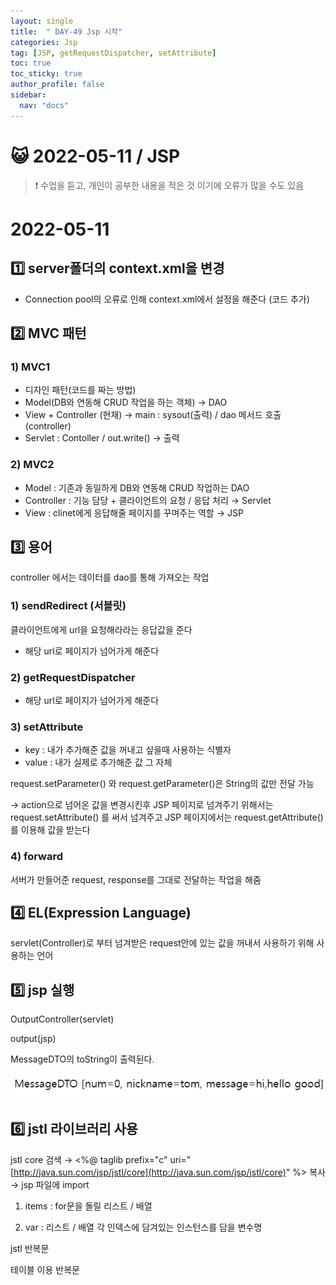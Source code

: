 ```yaml
---
layout: single
title:  " DAY-49 Jsp 시작"
categories: Jsp
tag: [JSP, getRequestDispatcher, setAttribute]
toc: true
toc_sticky: true
author_profile: false
sidebar:
  nav: "docs"
---
```




# 😺 2022-05-11 / JSP

<!--Quote-->
> ❗ 수업을 듣고, 개인이 공부한 내용을 적은 것 이기에 오류가 많을 수도 있음



# 2022-05-11

## 1️⃣ server폴더의 context.xml을 변경

- Connection pool의 오류로 인해 context.xml에서 설정을 해준다 (코드 추가)

<script src="https://gist.github.com/kimyeong96/7670ef7c861825fef208163799093811.js"></script>

## 2️⃣ MVC 패턴

### 1) MVC1

- 디자인 패턴(코드를 짜는 방법)
- Model(DB와 연동해 CRUD 작업을 하는 객체) → DAO
- View + Controller (현재) → main : sysout(출력) / dao 메서드 호출(controller)
- Servlet : Contoller / out.write() → 출력

### 2) MVC2

- Model : 기존과 동일하게 DB와 연동해 CRUD 작업하는 DAO
- Controller : 기능 담당 + 클라이언트의 요청 / 응답 처리 → Servlet
- View : clinet에게 응답해줄 페이지를 꾸며주는 역할 → JSP

## 3️⃣ 용어

controller 에서는 데이터를 dao를 통해 가져오는 작업

### 1) sendRedirect (서블릿)

<script src="https://gist.github.com/kimyeong96/3a03629c17259e12f4f3ddaaa9ae3319.js"></script>

클라이언트에게 url을 요청해라라는 응답값을 준다

- 해당 url로 페이지가 넘어가게 해준다

### 2) getRequestDispatcher

<script src="https://gist.github.com/kimyeong96/1ab3d75f6d2aedfba6b2910743931b32.js"></script>

- 해당 url로 페이지가 넘어가게 해준다

### 3) setAttribute

<script src="https://gist.github.com/kimyeong96/b2e9090d3db5e0af01cc75887d0e5cc3.js"></script>

- key : 내가 추가해준 값을 꺼내고 싶을때 사용하는 식별자
- value : 내가 실제로 추가해준 값 그 자체

request.setParameter() 와 request.getParameter()은 String의 값만 전달 가능

→ action으로 넘어온 값을 변경시킨후 JSP 페이지로 넘겨주기 위해서는 request.setAttribute() 를 써서 넘겨주고 JSP 페이지에서는 request.getAttribute()를 이용해 값을 받는다

### 4) forward

서버가 만들어준 request, response를 그대로 전달하는 작업을 해줌

## 4️⃣ EL(Expression Language)

servlet(Controller)로 부터 넘겨받은 request안에 있는 값을 꺼내서 사용하기 위해 사용하는 언어

<script src="https://gist.github.com/kimyeong96/09f28d434129a682a1ccb920ad987798.js"></script>

## 5️⃣ jsp 실행

OutputController(servlet)

<script src="https://gist.github.com/kimyeong96/c8761cad6c48d57d934b169a9a0ff384.js"></script>

output(jsp)

<script src="https://gist.github.com/kimyeong96/c363fb60c0521c2962141bd72ab93f73.js"></script>

MessageDTO의 toString이 출력된다.

![1.png](/assets/images/posts/2022-05-11/1.png)

## 6️⃣ jstl 라이브러리 사용

jstl core 검색 → <%@ taglib prefix="c" uri="[http://java.sun.com/jsp/jstl/core](http://java.sun.com/jsp/jstl/core)" %> 복사 → jsp 파일에 import

1) items : for문을 돌릴 리스트 / 배열

2) var : 리스트 / 배열 각 인덱스에 담겨있는 인스턴스를 담을 변수명

jstl 반복문

<script src="https://gist.github.com/kimyeong96/43682babae5eabd2139508dca93a7a7c.js"></script>

테이블 이용 반복문

<script src="https://gist.github.com/kimyeong96/60701fc55783b78fcdfd84c7ac039714.js"></script>